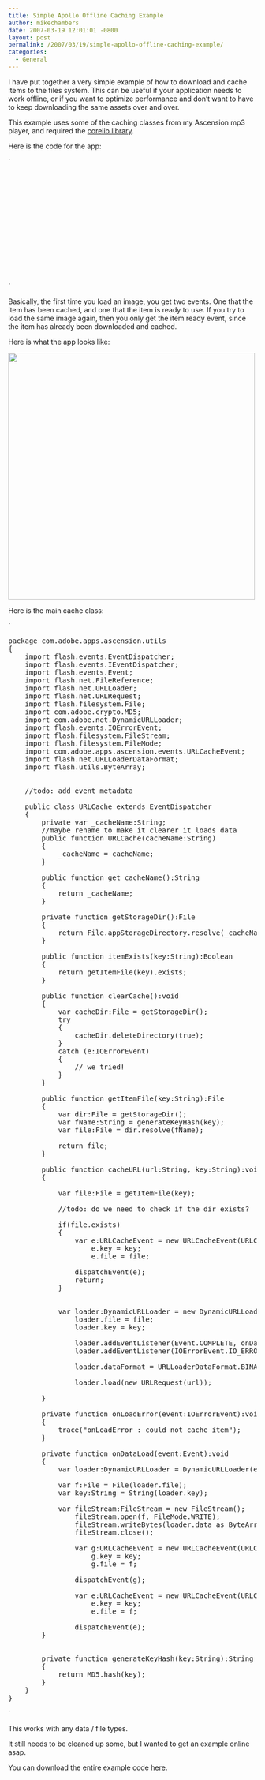 ```yaml
---
title: Simple Apollo Offline Caching Example
author: mikechambers
date: 2007-03-19 12:01:01 -0800
layout: post
permalink: /2007/03/19/simple-apollo-offline-caching-example/
categories:
  - General
---
```



I have put together a very simple example of how to download and cache items to the files system. This can be useful if your application needs to work offline, or if you want to optimize performance and don&#8217;t want to have to keep downloading the same assets over and over.

This example uses some of the caching classes from my Ascension mp3 player, and required the [corelib library][1].

Here is the code for the app:  
<!--more-->

  
`
<pre><?xml version="1.0" encoding="utf-8"?>
<mx:Application xmlns:mx="http://www.adobe.com/2006/mxml" layout="absolute"
	creationComplete="onCreationComplete()">
	<mx:Script>
		<![CDATA[
			import com.adobe.apps.ascension.events.URLCacheEvent;
			import com.adobe.apps.ascension.utils.URLCache;
			
			private var cache:URLCache;
			private var CACHE_NAME:String = "mycache";
			
			private function onCreationComplete():void
			{
				imagePathField.text = "http://apollocamp.eventbrite.com/img/logos/47616422.png";
				
				cache = new URLCache(CACHE_NAME);
				
				cache.addEventListener(URLCacheEvent.ITEM_READY, onItemReady);
				cache.addEventListener(URLCacheEvent.ITEM_CACHED, onItemCached);
			}
			
			private function onLoadImageClick():void
			{
				if(imagePathField.text == "")
				{
					return;
				}
				
			
				cache.cacheURL(imagePathField.text, imagePathField.text);
			}
			
			private function onItemReady(e:URLCacheEvent):void
			{
				writeToOutput("Item Ready : " + e.file.url);
				image.source = e.file.url;
			}
			
			private function onItemCached(e:URLCacheEvent):void
			{
				writeToOutput("File Cached : " + e.file.url);
			}
			
			private function writeToOutput(s:String):void
			{
				output.text += s + "\n";
			}
		]]>
	</mx:Script>
	<mx:Button y="10" label="Load Image" right="10" click="onLoadImageClick()"/>
	<mx:Canvas right="10" left="10" top="40" bottom="114" borderColor="0xffffff" borderStyle="solid">
		<mx:Image width="100%" height="100%" id="image" scaleContent="true"/>
	</mx:Canvas>
	<mx:TextInput right="112" left="10" top="10" id="imagePathField"/>
	
	<mx:TextArea height="96" bottom="10" left="10" right="10" id="output"/>
</mx:Application>
</pre>
<p>`

Basically, the first time you load an image, you get two events. One that the item has been cached, and one that the item is ready to use. If you try to load the same image again, then you only get the item ready event, since the item has already been downloaded and cached.

Here is what the app looks like:

<img src="/mesh/files/CacheExample.png" height="500" with="397" border="0" alt="" />

Here is the main cache class:

`
<pre>package com.adobe.apps.ascension.utils
{
	import flash.events.EventDispatcher;
	import flash.events.IEventDispatcher;
	import flash.events.Event;
	import flash.net.FileReference;
	import flash.net.URLLoader;
	import flash.net.URLRequest;
	import flash.filesystem.File;
	import com.adobe.crypto.MD5;
	import com.adobe.net.DynamicURLLoader;
	import flash.events.IOErrorEvent;
	import flash.filesystem.FileStream;
	import flash.filesystem.FileMode;
	import com.adobe.apps.ascension.events.URLCacheEvent;
	import flash.net.URLLoaderDataFormat;
	import flash.utils.ByteArray;


	//todo: add event metadata

	public class URLCache extends EventDispatcher
	{
		private var _cacheName:String;
		//maybe rename to make it clearer it loads data
		public function URLCache(cacheName:String)
		{
			_cacheName = cacheName;
		}
		
		public function get cacheName():String
		{
			return _cacheName;
		}
		
		private function getStorageDir():File
		{
			return File.appStorageDirectory.resolve(_cacheName);
		}
		
		public function itemExists(key:String):Boolean
		{
			return getItemFile(key).exists;
		}
		
		public function clearCache():void
		{
			var cacheDir:File = getStorageDir();
			try
			{
				cacheDir.deleteDirectory(true);
			}
			catch (e:IOErrorEvent)
			{
				// we tried!
			}
		}
		
		public function getItemFile(key:String):File
		{
			var dir:File = getStorageDir();
			var fName:String = generateKeyHash(key);
			var file:File = dir.resolve(fName);
			
			return file;
		}
		
		public function cacheURL(url:String, key:String):void
		{
			
			var file:File = getItemFile(key);
			
			//todo: do we need to check if the dir exists?
			
			if(file.exists)
			{
				var e:URLCacheEvent = new URLCacheEvent(URLCacheEvent.ITEM_READY);
					e.key = key;
					e.file = file;
					
				dispatchEvent(e);	
				return;
			}
			
			
			var loader:DynamicURLLoader = new DynamicURLLoader();
				loader.file = file;
				loader.key = key;
				
				loader.addEventListener(Event.COMPLETE, onDataLoad);
				loader.addEventListener(IOErrorEvent.IO_ERROR, onLoadError);
				
				loader.dataFormat = URLLoaderDataFormat.BINARY;
				
				loader.load(new URLRequest(url));
			
		}
		
		private function onLoadError(event:IOErrorEvent):void
		{
			trace("onLoadError : could not cache item");
		}
		
		private function onDataLoad(event:Event):void
		{
			var loader:DynamicURLLoader = DynamicURLLoader(event.target);
			
			var f:File = File(loader.file);
			var key:String = String(loader.key);
			
			var fileStream:FileStream = new FileStream();
				fileStream.open(f, FileMode.WRITE);
				fileStream.writeBytes(loader.data as ByteArray);
				fileStream.close();
				
				var g:URLCacheEvent = new URLCacheEvent(URLCacheEvent.ITEM_CACHED);
					g.key = key;
					g.file = f;
					
				dispatchEvent(g);	
				
				var e:URLCacheEvent = new URLCacheEvent(URLCacheEvent.ITEM_READY);
					e.key = key;
					e.file = f;
					
				dispatchEvent(e);	
		}
		
		
		private function generateKeyHash(key:String):String
		{
			return MD5.hash(key);
		}
	}
}</pre>
<p>`

This works with any data / file types.

It still needs to be cleaned up some, but I wanted to get an example online asap.

You can download the entire example code [here][2].

 [1]: http://code.google.com/p/as3corelib/
 [2]: /mesh/files/CacheExample.zip